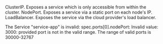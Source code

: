 ClusterIP. Exposes a service which is only accessible from within the cluster.
NodePort. Exposes a service via a static port on each node's IP.
LoadBalancer. Exposes the service via the cloud provider's load balancer.





The Service "service-app" is invalid: spec.ports[0].nodePort: Invalid value: 3000: provided port is not in the valid range. The range of valid ports is 30000-32767
